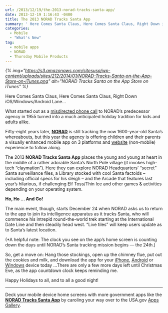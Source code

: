 ```yaml
---
url: /2013/12/19/the-2013-norad-tracks-santa-app/
date: 2013-12-19 1:16:43 -0400
title: The 2013 NORAD Tracks Santa App
summary: ' Here Comes Santa Claus, Here Comes Santa Claus, Right Down iOS/Windows/Android Lane&hellip; What started out as a misdirected phone call to NORAD&rsquo;s predecessor agency in 1955 turned into a much anticipated holiday tradition for kids and adults alike. Fifty-eight years later, NORAD is'
categories:
  - Mobile
  - "What's New"
tag:
  - mobile apps
  - NORAD
  - Thursday Mobile Products
---
```


_{% img="https://s3.amazonaws.com/sitesusa/wp-content/uploads/sites/212/2014/01/NORAD-Tracks-Santa-on-the-App-Store-on-iTunes.png" alt="NORAD Tracks Santa on the App Store on iTunes" %}_

Here Comes Santa Claus, Here Comes Santa Claus, Right Down iOS/Windows/Android Lane…

What started out as a [misdirected phone call](http://www.norad.mil/Newsroom/PressReleases/tabid/3993/Article/7242/norad-is-ready-to-track-santas-flight.aspx) to NORAD’s predecessor agency in 1955 turned into a much anticipated holiday tradition for kids and adults alike.

Fifty-eight years later, **[NORAD](http://www.norad.mil/)** is still tracking the now 1600-year-old Santa’s whereabouts, but this year the agency is offering children and their parents a visually enhanced mobile app on 3 platforms and [website](http://www.noradsanta.org/) (non-mobile) experience to follow along.

The 2013 **NORAD Tracks Santa App** places the young and young at heart in the middle of a rather adorable Santa’s North Pole village (it invokes high-tech “claymation”). Here they can explore NORAD Headquarters’ “secret” Santa surveillance files, a Library stocked with cool Santa factoids – including official specs for his sleigh – and the Arcade that features last year’s hilarious, if challenging Elf Toss/Thin Ice and other games & activities depending on your operating system.

**Ho, Ho … And Go!**

The main event, though, starts December 24 when NORAD asks us to return to the app to join its intelligence apparatus as it tracks Santa, who will commence his intrepid round-the-world trek starting at the International Date Line and then steadily head west. “Live tiles” will keep users update as to Santa’s latest location.

(*A helpful note: The clock you see on the app’s home screen is counting down the days until NORAD’s Santa tracking mission begins — the 24th.)

So, get a move on: Hang those stockings, open up the chimney flue, put out the cookies and milk, and download the app for your [iPhone](https://itunes.apple.com/us/app/norad-tracks-santa/id474927766?mt=8), [Android](https://play.google.com/store/apps/details?id=com.visionbox.NoradTracksSanta) or [Windows](http://apps.microsoft.com/windows/en-us/app/norad-tracks-santa/445e2479-6da9-41e2-85f7-66550fe8c55b) device today …There are only a few more days left until Christmas Eve, as the app countdown clock keeps reminding me.

Happy Holidays to all, and to all a good night!

* * *

Deck your mobile device home screens with more government apps like the [**NORAD Tracks Santa App**](http://apps.usa.gov/norad-tracks-santa.shtml) by caroling your way over to the USA.gov [Apps Gallery](http://apps.usa.gov/).